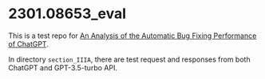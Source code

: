 # 2301.08653_eval
This is a test repo for [An Analysis of the Automatic Bug Fixing Performance of ChatGPT](https://arxiv.org/abs/2301.08653).

In directory `section_IIIA`, there are test request and responses from both ChatGPT and GPT-3.5-turbo API. 